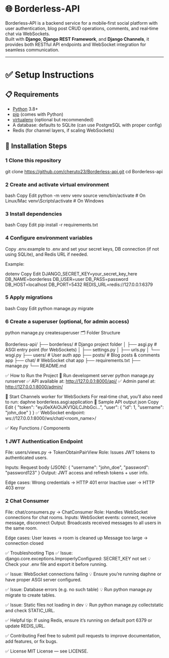 # 🌐 Borderless‑API

Borderless‑API is a backend service for a mobile‑first social platform with user authentication, blog post CRUD operations, comments, and real‑time chat via WebSockets.  
Built with **Django**, **Django REST Framework**, and **Django Channels**, it provides both RESTful API endpoints and WebSocket integration for seamless communication.

---

# ✅ Setup Instructions

## 📋 Requirements
- [Python](https://www.python.org/) 3.8+
- [pip](https://pip.pypa.io/) (comes with Python)
- [virtualenv](https://virtualenv.pypa.io/) (optional but recommended)
- A database: defaults to SQLite (can use PostgreSQL with proper config)
- Redis (for channel layers, if scaling WebSockets)

## 🔧 Installation Steps

### 1 Clone this repository

git clone https://github.com/cheruto23/Borderless-api.git
cd Borderless-api

### 2 Create and activate virtual environment
bash
Copy
Edit
python -m venv venv
source venv/bin/activate    # On Linux/Mac
venv\Scripts\activate       # On Windows

### 3 Install dependencies
bash
Copy
Edit
pip install -r requirements.txt

### 4 Configure environment variables
Copy .env.example to .env and set your secret keys, DB connection (if not using SQLite), and Redis URL if needed.

Example:

dotenv
Copy
Edit
DJANGO_SECRET_KEY=your_secret_key_here
DB_NAME=borderless
DB_USER=user
DB_PASS=password
DB_HOST=localhost
DB_PORT=5432
REDIS_URL=redis://127.0.0.1:6379

### 5 Apply migrations
bash
Copy
Edit
python manage.py migrate

### 6 Create a superuser (optional, for admin access)
python manage.py createsuperuser
🗂 Folder Structure

Borderless-api/
├── borderless/           # Django project folder
│   ├── asgi.py           # ASGI entry point (for WebSockets)
│   ├── settings.py
│   ├── urls.py
│   └── wsgi.py
├── users/                # User auth app
├── posts/                # Blog posts & comments app
├── chat/                 # WebSocket chat app
├── requirements.txt
├── manage.py
└── README.md

✅ How to Run the Project
🔷 Run development server
python manage.py runserver
✅ API available at: http://127.0.0.1:8000/api/
✅ Admin panel at: http://127.0.0.1:8000/admin/

🔷 Start Channels worker for WebSockets
For real‑time chat, you’ll also need to run:
daphne borderless.asgi:application
🔷 Sample API output
json
Copy
Edit
{
  "token": "eyJ0eXAiOiJKV1QiLCJhbGci...",
  "user": {
    "id": 1,
    "username": "john_doe"
  }
}
✅ WebSocket endpoint: ws://127.0.0.1:8000/ws/chat/<room_name>/

✅ Key Functions / Components
### 1 JWT Authentication Endpoint
File: users/views.py → TokenObtainPairView
Role: Issues JWT tokens to authenticated users.

Inputs:
Request body (JSON):
{ "username": "john_doe", "password": "password123" }
Output:
JWT access and refresh tokens + user info.

Edge cases:
Wrong credentials → HTTP 401 error
Inactive user → HTTP 403 error

### 2 Chat Consumer
File: chat/consumers.py → ChatConsumer
Role: Handles WebSocket connections for chat rooms.
Inputs:
WebSocket events: connect, receive message, disconnect
Output:
Broadcasts received messages to all users in the same room.

Edge cases:
User leaves → room is cleaned up
Message too large → connection closed

✅ Troubleshooting Tips
✅ Issue: django.core.exceptions.ImproperlyConfigured: SECRET_KEY not set
💡 Check your .env file and export it before running.

✅ Issue: WebSocket connections failing
💡 Ensure you’re running daphne or have proper ASGI server configured.

✅ Issue: Database errors (e.g. no such table)
💡 Run python manage.py migrate to create tables.

✅ Issue: Static files not loading in dev
💡 Run python manage.py collectstatic and check STATIC_URL.

✅ Helpful tip:
If using Redis, ensure it’s running on default port 6379 or update REDIS_URL.

✅ Contributing
Feel free to submit pull requests to improve documentation, add features, or fix bugs.

✅ License
MIT License — see LICENSE.
